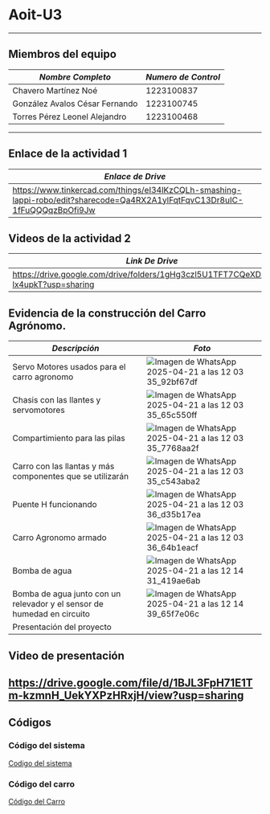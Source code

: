 # Aoit-U3
---

## Miembros del equipo

| *Nombre Completo*| *Numero de Control* |
|-----------------|-------------|
| Chavero Martínez Noé | 1223100837 |
| González Avalos César Fernando | 1223100745 |
| Torres Pérez Leonel Alejandro | 1223100468 |
---

## Enlace de la actividad 1

| *Enlace de Drive*|
|-----------------|
|https://www.tinkercad.com/things/eI34lKzCQLh-smashing-lappi-robo/edit?sharecode=Qa4RX2A1ylFqtFqvC13Dr8uIC-1fFuQQQqzBpOfi9Jw|
## Videos de la actividad 2

| *Link De Drive* |
|-----------------|
|https://drive.google.com/drive/folders/1gHg3czl5U1TFT7CQeXDO1Lpy-lx4upkT?usp=sharing|
## Evidencia de la construcción del Carro Agrónomo.

| *Descripción*| *Foto* |
|-----------------|-------------|
|Servo Motores usados para el carro agronomo | ![Imagen de WhatsApp 2025-04-21 a las 12 03 35_92bf67df](https://github.com/user-attachments/assets/524abf68-f836-4461-97a7-cf33aa9e9661)|
| Chasis con las llantes y servomotores| ![Imagen de WhatsApp 2025-04-21 a las 12 03 35_65c550ff](https://github.com/user-attachments/assets/3a94c321-b051-4dd0-aa75-ed26ba7b11a7)|
| Compartimiento para las pilas| ![Imagen de WhatsApp 2025-04-21 a las 12 03 35_7768aa2f](https://github.com/user-attachments/assets/3115092b-8793-464b-9642-3b25599728d4)|
| Carro con las llantas y más componentes que se utilizarán| ![Imagen de WhatsApp 2025-04-21 a las 12 03 35_c543aba2](https://github.com/user-attachments/assets/a52aec4f-a85a-419c-a708-cc8dce5d8eca)|
|Puente H funcionando| ![Imagen de WhatsApp 2025-04-21 a las 12 03 36_d35b17ea](https://github.com/user-attachments/assets/28d90a68-82b7-4e36-8ab0-5375144ce260)|
| Carro Agronomo armado| ![Imagen de WhatsApp 2025-04-21 a las 12 03 36_64b1eacf](https://github.com/user-attachments/assets/da03545d-8fd6-4ea6-af66-6085d864f79c)|
|Bomba de agua| ![Imagen de WhatsApp 2025-04-21 a las 12 14 31_419ae6ab](https://github.com/user-attachments/assets/c8d36ad5-d1ce-40e2-b644-39cedf9cc227)|
|Bomba de agua junto con un relevador y el sensor de humedad en circuito| ![Imagen de WhatsApp 2025-04-21 a las 12 14 39_65f7e06c](https://github.com/user-attachments/assets/569d548e-0821-4560-bf7b-c28aa56a1d09)|
|Presentación del proyecto||![Imagen de WhatsApp 2025-04-21 a las 20 32 16_86662783](https://github.com/user-attachments/assets/a6e3a1e2-5025-467c-aeab-fcb93a06ffd0)|

## Video de presentación
https://drive.google.com/file/d/1BJL3FpH71E1Tm-kzmnH_UekYXPzHRxjH/view?usp=sharing
---
## Códigos 
### Código del sistema
[Codigo del sistema](funcionamientoSistema.ino)
### Código del carro
[Código del Carro](funcionamientoCarro.py)

